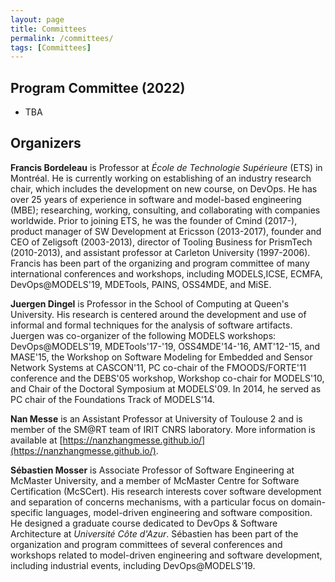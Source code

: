 ```yaml
---
layout: page
title: Committees
permalink: /committees/
tags: [Committees]
---
```



## Program Committee (2022)

- TBA

## Organizers

**Francis Bordeleau** is Professor at _École de Technologie Supérieure_ (ETS) in Montréal. He is currently working on establishing of an industry research chair, which includes the development on new course, on DevOps. He has over 25 years of experience in software and model-based engineering (MBE); researching, working, consulting, and collaborating with companies worldwide. Prior to joining ETS, he was the founder of Cmind (2017-), product manager of SW Development at Ericsson (2013-2017), founder and CEO of Zeligsoft (2003-2013), director of Tooling Business for PrismTech (2010-2013), and assistant professor at Carleton University (1997-2006). Francis has been part of the organizing and program committee of many international conferences and workshops, including MODELS,ICSE, ECMFA, DevOps@MODELS'19, MDETools, PAINS, OSS4MDE, and MiSE.

**Juergen Dingel** is Professor in the School of Computing at Queen's University.  His research is centered around the development and use of informal and formal techniques for the analysis of software artifacts.  Juergen was co-organizer of the following MODELS  workshops: DevOps@MODELS'19, MDETools'17-'19, OSS4MDE'14-'16, AMT'12-'15, and MASE'15, the Workshop on Software Modeling for Embedded and Sensor Network Systems at CASCON'11, PC co-chair of the FMOODS/FORTE'11 conference and the DEBS'05 workshop, Workshop co-chair for MODELS'10, and Chair of the Doctoral Symposium at MODELS'09.  In 2014, he served as PC chair of the Foundations Track of MODELS'14.

**Nan Messe** is an Assistant Professor at University of Toulouse 2 and is member of the SM@RT team of IRIT CNRS laboratory. More information is available at [https://nanzhangmesse.github.io/](https://nanzhangmesse.github.io/).

**Sébastien Mosser** is Associate Professor of Software Engineering at McMaster University, and a member of McMaster Centre for Software Certification (McSCert). His  research  interests  cover  software  development  and  separation  of  concerns mechanisms,  with  a  particular  focus  on  domain-specific  languages,  model-driven engineering and software composition. He designed a graduate course dedicated to DevOps & Software Architecture at _Université Côte d'Azur_. Sébastien has been part of the organization and program committees of several conferences and workshops related to model-driven engineering and software development, including industrial events, including DevOps@MODELS'19.

